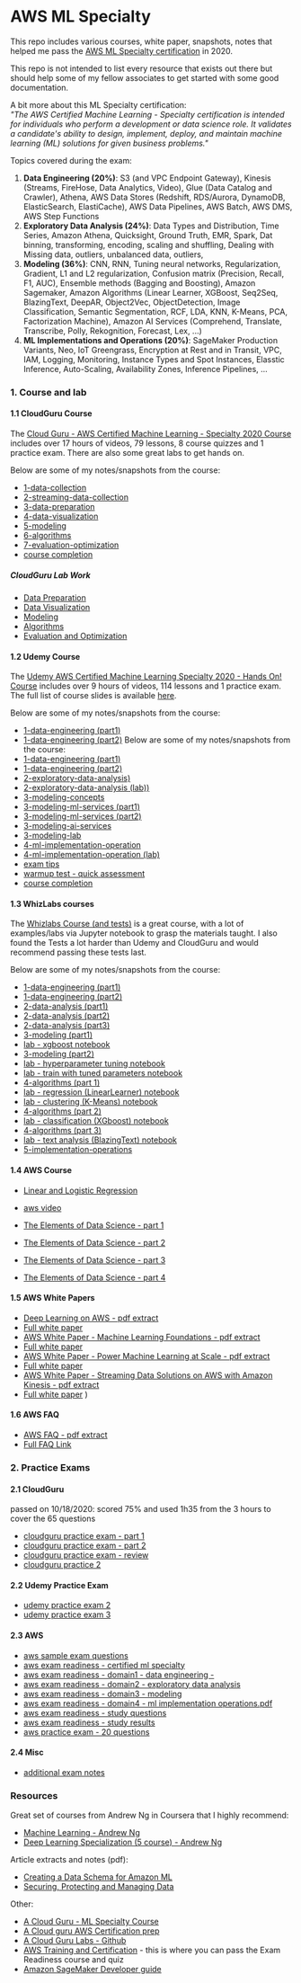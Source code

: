 # AWS ML Specialty

This repo includes various courses, white paper, snapshots, notes that helped me pass the [AWS ML Specialty certification](https://aws.amazon.com/certification/certified-machine-learning-specialty/) in 2020.

This repo is not intended to list every resource that exists out there but should help some of my fellow associates to get started with some good documentation.

A bit more about this ML Specialty certification:  
*"The AWS Certified Machine Learning - Specialty certification is intended for individuals who perform a development or data science role. It validates a candidate's ability to design, implement, deploy, and maintain machine learning (ML) solutions for given business problems."*

Topics covered during the exam:
1. **Data Engineering (20%)**: S3 (and VPC Endpoint Gateway), Kinesis (Streams, FireHose, Data Analytics, Video), Glue (Data Catalog and Crawler), Athena, AWS Data Stores (Redshift, RDS/Aurora, DynamoDB, ElasticSearch, ElastiCache), AWS Data Pipelines, AWS Batch, AWS DMS, AWS Step Functions
2. **Exploratory Data Analysis (24%)**: Data Types and Distribution, Time Series, Amazon Athena, Quicksight, Ground Truth, EMR, Spark, Dat binning, transforming, encoding, scaling and shuffling, Dealing with Missing data, outliers, unbalanced data, outliers,  
3. **Modeling (36%)**: CNN, RNN, Tuning neural networks, Regularization, Gradient, L1 and L2 regularization, Confusion matrix (Precision, Recall, F1, AUC), Ensemble methods (Bagging and Boosting), Amazon Sagemaker, Amazon Algorithms (Linear Learner, XGBoost, Seq2Seq, BlazingText, DeepAR, Object2Vec, ObjectDetection, Image Classification, Semantic Segmentation, RCF, LDA, KNN, K-Means, PCA, Factorization Machine), Amazon AI Services (Comprehend, Translate, Transcribe, Polly, Rekognition, Forecast, Lex, ...)
4. **ML Implementations and Operations (20%)**: SageMaker Production Variants, Neo, IoT Greengrass, Encryption at Rest and in Transit, VPC, IAM, Logging, Monitoring, Instance Types and Spot Instances, Elasstic Inference, Auto-Scaling, Availability Zones, Inference Pipelines, ...


### 1. Course and lab

#### 1.1 CloudGuru Course
The [Cloud Guru - AWS Certified Machine Learning - Specialty 2020 Course](https://learn.acloud.guru/course/aws-certified-machine-learning-specialty/dashboard) includes over 17 hours of videos, 79 lessons, 8 course quizzes and 1 practice exam. There are also some great labs to get hands on.

Below are some of my notes/snapshots from the course:
 - [1-data-collection](cloudguru-course/1-data-collection/cloudguru-1-data-collection.pdf)
 - [2-streaming-data-collection](cloudguru-course/2-streaming-data-collection/cloudguru-2-streaming-data-collection.pdf)
 - [3-data-preparation](cloudguru-course/3-data-preparation/cloudguru-3-data-preparation.pdf)
 - [4-data-visualization](cloudguru-course/4-data-visualization/cloudguru-4-data-analysis-visualization.pdf)
 - [5-modeling](cloudguru-course/5-modeling/cloudguru-5-modeling.pdf)
 - [6-algorithms](cloudguru-course/6-algorithms/cloudguru-6-algorithms.pdf)
 - [7-evaluation-optimization](cloudguru-course/7-evaluation-optimization/cloudguru-7-evaluation-and-optimization.pdf)
 - [course completion](course-completion/cloudguru-ml-specialty-course-completion-10192020.png)

#####  CloudGuru Lab Work
 - [Data Preparation](3-data-preparation/readme.md)
 - [Data Visualization](4-data-visualization/readme.md)
 - [Modeling](5-modeling/readme.md)
 - [Algorithms](6-algorithms/readme.md)
 - [Evaluation and Optimization](7-evaluation-optimization/readme.md)


#### 1.2 Udemy Course
The [Udemy AWS Certified Machine Learning Specialty 2020 - Hands On! Course](https://www.udemy.com/course/aws-machine-learning/learn/lecture/16368832#overview) includes over 9 hours of videos, 114 lessons and 1 practice exam. The full list of course slides is available [here](udemy-course/udemy-ml-specialty-course-all-slides.pdf).

Below are some of my notes/snapshots from the course:
 - [1-data-engineering (part1)](udemy-course/udemy-ml-specialty-course-1-data-engineering-part1.pdf)
 - [1-data-engineering (part2)](udemy-course/udemy-ml-specialty-course-1-data-engineering-part2.pdf)
 Below are some of my notes/snapshots from the course:
 - [1-data-engineering (part1)](udemy-course/udemy-ml-specialty-course-1-data-engineering-part1.pdf)
 - [1-data-engineering (part2)](udemy-course/udemy-ml-specialty-course-1-data-engineering-part2.pdf)
 - [2-exploratory-data-analysis)](udemy-course/udemy-ml-specialty-course-2-exploratory-data-analysis.pdf)
 - [2-exploratory-data-analysis (lab))](udemy-course/udemy-ml-specialty-course-2-exploratory-data-analysis-lab.pdf)
 - [3-modeling-concepts](udemy-course/udemy-ml-specialty-course-3-modeling-concepts.pdf)
 - [3-modeling-ml-services (part1)](udemy-course/udemy-ml-specialty-course-3-ml-services-part1.pdf)
 - [3-modeling-ml-services (part2)](udemy-course/udemy-ml-specialty-course-3-ml-services-part2.pdf)
 - [3-modeling-ai-services](udemy-course/udemy-ml-specialty-course-3-ai-services.pdf)
 - [3-modeling-lab](udemy-course/udemy-ml-specialty-course-3-modeling-lab.pdf)
 - [4-ml-implementation-operation](udemy-course/udemy-ml-specialty-course-4-ml-implementation-operation.pdf)
 - [4-ml-implementation-operation (lab)](udemy-course/udemy-ml-specialty-course-4-ml-implementation-operation.pdf)
 - [exam tips](udemy-course/udemy-ml-specialty-course-exam-tips.pdf)
 - [warmup test - quick assessment](udemy-course/udemy-ml-specialty-course-warmup-test-quick-assessment.pdf)
 - [course completion](course-completion/udemy-aws-ml-specialty-course-completion-10252020.jpg)

#### 1.3 WhizLabs courses
The [Whizlabs Course (and tests)](https://www.whizlabs.com/learn/course/aws-mls-practice-tests) is a great course, with a lot of examples/labs via Jupyter notebook to grasp the materials taught.
I also found the Tests a lot harder than Udemy and CloudGuru and would recommend passing these tests last.

Below are some of my notes/snapshots from the course:
 - [1-data-engineering (part1)](whizlabs-course/whizlabs-course-1-data-engineering-part1.pdf)
 - [1-data-engineering (part2)](whizlabs-course/whizlabs-course-1-data-engineering-part2.pdf)
 - [2-data-analysis (part1)](whizlabs-course/whizlabs-course-2-data-analysis-part1.pdf)
 - [2-data-analysis (part2)](whizlabs-course/whizlabs-course-2-data-analysis-part2.pdf)
 - [2-data-analysis (part3)](whizlabs-course/whizlabs-course-2-data-analysis-part3.pdf)
 - [3-modeling (part1)](whizlabs-course/whizlabs-course-3-modeling-part1.pdf)
  - [lab - xgboost notebook](whizlabs-course/lab/train-xgboost-lab.ipynb)
 - [3-modeling (part2)](whizlabs-course/whizlabs-course-3-modeling-part2.pdf)
  - [lab - hyperparameter tuning notebook](whizlabs-course/lab/perform-automatic-model-tuning.ipynb)
  - [lab - train with tuned parameters notebook](whizlabs-course/lab/train-with-tuned-hyperparameters.ipynb)
 - [4-algorithms (part 1)](whizlabs-course/whizlabs-course-4-algorithms-part1.pdf)
  - [lab - regression (LinearLearner) notebook](whizlabs-course/lab/regression-lab/linearlearner-regression.ipynb)
  - [lab - clustering (K-Means) notebook](whizlabs-course/lab/clustering-lab/clustering-kmeans.ipynb)
 - [4-algorithms (part 2)](whizlabs-course/whizlabs-course-4-algorithms-part2.pdf)
  - [lab - classification (XGboost) notebook](whizlabs-course/lab/classification-lab/classification-xgboost.ipynb)
 - [4-algorithms (part 3)](whizlabs-course/whizlabs-course-4-algorithms-part3.pdf)
  - [lab - text analysis (BlazingText) notebook](whizlabs-course/lab/textanalysis-lab/blazingtext-fasttext.ipynb)
 - [5-implementation-operations](whizlabs-course/whizlabs-course-5-implementation-and-operations.pdf)


#### 1.4 AWS Course
- [Linear and Logistic Regression](aws-course/aws-course-linear-logistic-regression.pdf)
 - [aws video](https://www.aws.training/Details/eLearning?id=26599)


- [The Elements of Data Science - part 1](aws-course/aws-course-elements-data-science-part1.pdf)
- [The Elements of Data Science - part 2](aws-course/aws-course-elements-data-science-part2.pdf)
- [The Elements of Data Science - part 3](aws-course/aws-course-elements-data-science-part3.pdf)
- [The Elements of Data Science - part 4](aws-course/aws-course-elements-data-science-part4.pdf)


#### 1.5 AWS White Papers
- [Deep Learning on AWS - pdf extract](aws-whitepaper/aws-white-paper-deep-learning.pdf)
 - [Full white paper](https://d1.awsstatic.com/whitepapers/Deep_Learning_on_AWS.pdf?did=wp_card&trk=wp_card)
- [AWS White Paper - Machine Learning Foundations - pdf extract](aws-whitepaper/aws-white-paper-machine-learning-foundations.pdf)
 - [Full white paper](https://d1.awsstatic.com/whitepapers/machine-learning-foundations.pdf)
- [AWS White Paper - Power Machine Learning at Scale - pdf extract](aws-whitepaper/aws-white-paper-power-machine-learning-at-scale.pdf)
 - [Full white paper](https://d1.awsstatic.com/whitepapers/aws-power-ml-at-scale.pdf?did=wp_card&trk=wp_card)
- [AWS White Paper - Streaming Data Solutions on AWS with Amazon Kinesis - pdf extract](aws-whitepaper/aws-white-paper-streaming-data-solutions-kinesis.pdf)
 - [Full white paper](https://d0.awsstatic.com/whitepapers/whitepaper-streaming-data-solutions-on-aws-with-amazon-kinesis.pdf)
)


#### 1.6 AWS FAQ

- [AWS FAQ - pdf extract](aws-faq/aws-faq.pdf)
 - [Full FAQ Link](https://aws.amazon.com/sagemaker/faqs/)


### 2. Practice Exams

#### 2.1 CloudGuru
passed on 10/18/2020: scored 75% and used 1h35 from the 3 hours to cover the 65 questions
- [cloudguru practice exam - part 1](exam-readiness/cloudguru-exam-readiness/cloudguru-practice-exam-part-1.pdf)
- [cloudguru practice exam - part 2](exam-readiness/cloudguru-exam-readiness/cloudguru-practice-exam-part-2.pdf)
- [cloudguru practice exam - review](exam-readiness/cloudguru-exam-readiness/cloudguru-practice-exam-review.pdf)
- [cloudguru practice 2](exam-readiness/cloudguru-exam-readiness/cloudguru-practice-exam2.pdf)

#### 2.2 Udemy Practice Exam
 - [udemy practice exam 2](exam-readiness/whizlabs-exam-readiness/udemy-exam-readiness/udemy-exam-practice2-11062020.pdf)
 - [udemy practice exam 3](exam-readiness/whizlabs-exam-readiness/udemy-exam-readiness/udemy-exam-practice3-11072020.pdf)


#### 2.3 AWS
- [aws sample exam questions](exam-readiness/aws-exam-readiness/aws-ml-sample-exam-questions-oct2020.pdf)
- [aws exam readiness - certified ml specialty](exam-readiness/aws-exam-readiness/aws-exam-readiness-certified-ml-specialty.pdf)
- [aws exam readiness - domain1 - data engineering -](exam-readiness/aws-exam-readiness/aws-exam-readiness-domain1-data-engineering.pdf)
- [aws exam readiness - domain2 - exploratory data analysis](exam-readiness/aws-exam-readiness/aws-exam-readiness-domain2-exploratory-data-analysis.pdf)
- [aws exam readiness - domain3 - modeling](exam-readiness/aws-exam-readiness/aws-exam-readiness-domain3-modeling.pdf)
- [aws exam readiness - domain4 - ml implementation operations.pdf](exam-readiness/aws-exam-readiness/aws-exam-readiness-domain4-mlimplementation-operations.pdf)
- [aws exam readiness - study questions](exam-readiness/aws-exam-readiness/aws-exam-readiness-study-questions.pdf)
- [aws exam readiness - study results](exam-readiness/aws-exam-readiness/aws-exam-readiness-study-questions-results.pdf)
- [aws practice exam - 20 questions](exam-readiness/aws-exam-readiness/aws-practice-exam-20-questions-11062020.pdf)

#### 2.4 Misc
- [additional exam notes](exam-readiness/additional-notes-practice-exam.pdf)

### Resources
Great set of courses from Andrew Ng in Coursera that I highly recommend:
 - [Machine Learning - Andrew Ng](https://www.coursera.org/learn/machine-learning)
 - [Deep Learning Specialization (5 course) - Andrew Ng](https://www.coursera.org/specializations/deep-learning)

Article extracts and notes (pdf):
 - [Creating a Data Schema for Amazon ML](aws-articles/creating-data-schema-amazon-ml.pdf)
 - [Securing, Protecting and Managing Data](aws-articles/securing-protecting-managing-data.pdf)


Other:
 - [A Cloud Guru - ML Specialty Course](https://acloud.guru/learn/aws-certified-machine-learning-specialty)
 - [A Cloud guru AWS Certification prep](https://acloud.guru/learn/aws-certification-preparation)
 - [A Cloud Guru Labs - Github](https://github.com/ACloudGuru-Resources/Course_AWS_Certified_Machine_Learning)
 - [AWS Training and Certification](https://www.aws.training/) - this is where you can pass the Exam Readiness course and quiz
 - [Amazon SageMaker Developer guide](https://docs.aws.amazon.com/sagemaker/latest/dg/sagemaker-dg.pdf)
